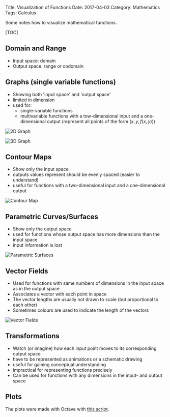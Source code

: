 Title: Visualization of Functions
Date: 2017-04-03
Category: Mathematics
Tags: Calculus

Some notes how to visualize mathematical functions.

[TOC]


## Domain and Range

- Input space: domain
- Output space: range or codomain


## Graphs (single variable functions)

- Showing both 'input space' and 'output space'
- limited in dimension
- used for:
    - single-variable functions
    - multivariable functions with a tow-dimensional input and a one-dimensional output (represent all points of the form $(x, y, f(x, y))$)

![2D Graph](/images/visualization_of_functions/1_2d_graph.png)

![3D Graph](/images/visualization_of_functions/2_3d_graph.png)


## Contour Maps

- Show only the input space
- outputs values represent should be evenly spaced (easier to understand)
- useful for functions with a two-dimensional input and a one-dimensional output

![Contour Map](/images/visualization_of_functions/3_contour_map.png)


## Parametric Curves/Surfaces

- Show only the output space
- used for functions whose output space has more dimensions than the input space
- input information is lost

![Parametric Surfaces](/images/visualization_of_functions/4_parametric_surfaces.png)


## Vector Fields

- Used for functions with same numbers of dimensions in the input space as in the output space
- Associates a vector with each point in space
- The vector lengths are usually not drawn to scale (but proportional to each other)
- Sometimes colours are used to indicate the length of the vectors

![Vector Fields](/images/visualization_of_functions/5_vector_fields.png)


## Transformations

- Watch (or imagine) how each input point moves to its corresponding output space
- have to be represented as animations or a schematic drawing
- useful for gaining conceptual understanding
- impractical for representing functions precisely
- Can be used for functions with any dimensions in the input- and output space


## Plots

The plots were made with Octave with [this script](https://gist.github.com/LukasWoodtli/097074b49ad55c6058fbccc11f8b4848).
